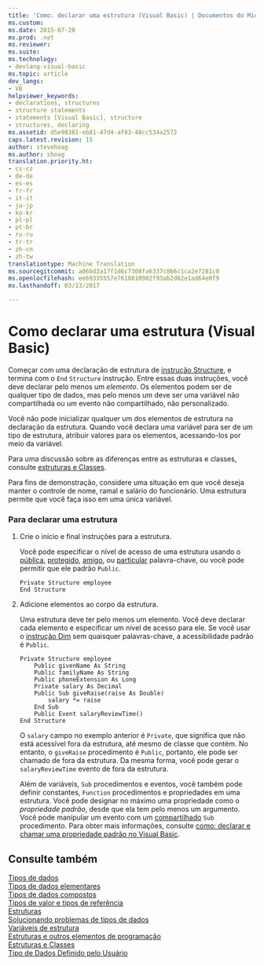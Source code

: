 ```yaml
---
title: 'Como: declarar uma estrutura (Visual Basic) | Documentos do Microsoft'
ms.custom: 
ms.date: 2015-07-20
ms.prod: .net
ms.reviewer: 
ms.suite: 
ms.technology:
- devlang-visual-basic
ms.topic: article
dev_langs:
- VB
helpviewer_keywords:
- declarations, structures
- structure statements
- statements [Visual Basic], structure
- structures, declaring
ms.assetid: d5e98381-eb81-47d4-af83-48cc534a2572
caps.latest.revision: 15
author: stevehoag
ms.author: shoag
translation.priority.ht:
- cs-cz
- de-de
- es-es
- fr-fr
- it-it
- ja-jp
- ko-kr
- pl-pl
- pt-br
- ru-ru
- tr-tr
- zh-cn
- zh-tw
translationtype: Machine Translation
ms.sourcegitcommit: a06bd2a17f1d6c7308fa6337c866c1ca2e7281c0
ms.openlocfilehash: ee69335557e7618810982f93ab2d62e1ad64e0f9
ms.lasthandoff: 03/13/2017

---
```

# <a name="how-to-declare-a-structure-visual-basic"></a>Como declarar uma estrutura (Visual Basic)
Começar com uma declaração de estrutura de [instrução Structure](../../../../visual-basic/language-reference/statements/structure-statement.md), e termina com o `End` `Structure` instrução. Entre essas duas instruções, você deve declarar pelo menos um *elemento*. Os elementos podem ser de qualquer tipo de dados, mas pelo menos um deve ser uma variável não compartilhada ou um evento não compartilhado, não personalizado.  
  
 Você não pode inicializar qualquer um dos elementos de estrutura na declaração da estrutura. Quando você declara uma variável para ser de um tipo de estrutura, atribuir valores para os elementos, acessando-los por meio da variável.  
  
 Para uma discussão sobre as diferenças entre as estruturas e classes, consulte [estruturas e Classes](../../../../visual-basic/programming-guide/language-features/data-types/structures-and-classes.md).  
  
 Para fins de demonstração, considere uma situação em que você deseja manter o controle de nome, ramal e salário do funcionário. Uma estrutura permite que você faça isso em uma única variável.  
  
### <a name="to-declare-a-structure"></a>Para declarar uma estrutura  
  
1.  Crie o início e final instruções para a estrutura.  
  
     Você pode especificar o nível de acesso de uma estrutura usando o [pública](../../../../visual-basic/language-reference/modifiers/public.md), [protegido](../../../../visual-basic/language-reference/modifiers/protected.md), [amigo](../../../../visual-basic/language-reference/modifiers/friend.md), ou [particular](../../../../visual-basic/language-reference/modifiers/private.md) palavra-chave, ou você pode permitir que ele padrão `Public`.  
  
    ```  
    Private Structure employee  
    End Structure  
    ```  
  
2.  Adicione elementos ao corpo da estrutura.  
  
     Uma estrutura deve ter pelo menos um elemento. Você deve declarar cada elemento e especificar um nível de acesso para ele. Se você usar o [instrução Dim](../../../../visual-basic/language-reference/statements/dim-statement.md) sem quaisquer palavras-chave, a acessibilidade padrão é `Public`.  
  
    ```  
    Private Structure employee  
        Public givenName As String  
        Public familyName As String  
        Public phoneExtension As Long  
        Private salary As Decimal  
        Public Sub giveRaise(raise As Double)  
            salary *= raise  
        End Sub  
        Public Event salaryReviewTime()  
    End Structure  
    ```  
  
     O `salary` campo no exemplo anterior é `Private`, que significa que não está acessível fora da estrutura, até mesmo de classe que contém. No entanto, o `giveRaise` procedimento é `Public`, portanto, ele pode ser chamado de fora da estrutura. Da mesma forma, você pode gerar o `salaryReviewTime` evento de fora da estrutura.  
  
     Além de variáveis, `Sub` procedimentos e eventos, você também pode definir constantes, `Function` procedimentos e propriedades em uma estrutura. Você pode designar no máximo uma propriedade como o *propriedade padrão*, desde que ela tem pelo menos um argumento. Você pode manipular um evento com um [compartilhado](../../../../visual-basic/language-reference/modifiers/shared.md) `Sub` procedimento. Para obter mais informações, consulte [como: declarar e chamar uma propriedade padrão no Visual Basic](../../../../visual-basic/programming-guide/language-features/procedures/how-to-declare-and-call-a-default-property.md).  
  
## <a name="see-also"></a>Consulte também  
 [Tipos de dados](../../../../visual-basic/programming-guide/language-features/data-types/index.md)   
 [Tipos de dados elementares](../../../../visual-basic/programming-guide/language-features/data-types/elementary-data-types.md)   
 [Tipos de dados compostos](../../../../visual-basic/programming-guide/language-features/data-types/composite-data-types.md)   
 [Tipos de valor e tipos de referência](../../../../visual-basic/programming-guide/language-features/data-types/value-types-and-reference-types.md)   
 [Estruturas](../../../../visual-basic/programming-guide/language-features/data-types/structures.md)   
 [Solucionando problemas de tipos de dados](../../../../visual-basic/programming-guide/language-features/data-types/troubleshooting-data-types.md)   
 [Variáveis de estrutura](../../../../visual-basic/programming-guide/language-features/data-types/structure-variables.md)   
 [Estruturas e outros elementos de programação](../../../../visual-basic/programming-guide/language-features/data-types/structures-and-other-programming-elements.md)   
 [Estruturas e Classes](../../../../visual-basic/programming-guide/language-features/data-types/structures-and-classes.md)   
 [Tipo de Dados Definido pelo Usuário](../../../../visual-basic/language-reference/data-types/user-defined-data-type.md)
